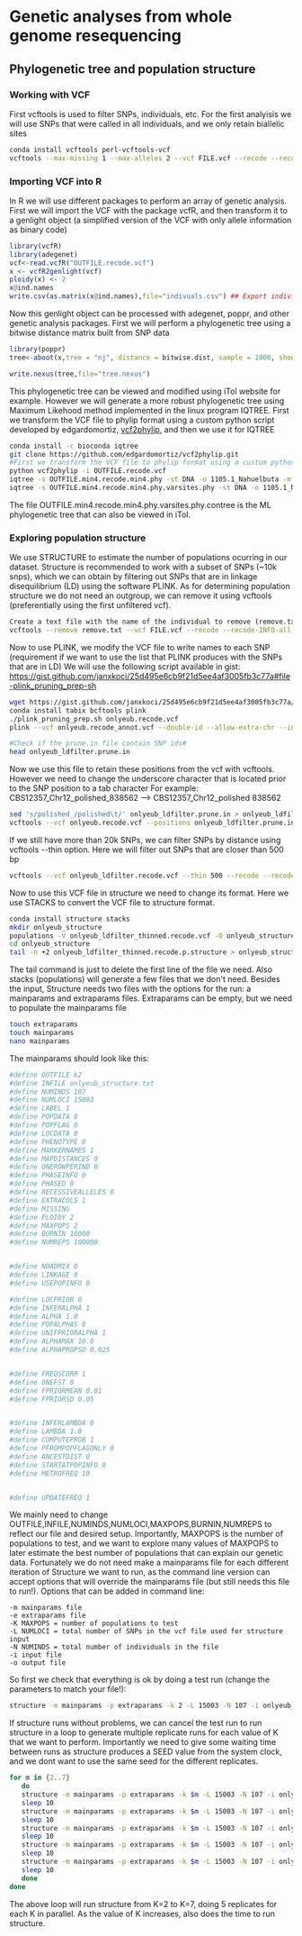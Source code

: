 # Genetic analyses from whole genome resequencing #
## Phylogenetic tree and population structure
### Working with VCF ###

First vcftools is used to filter SNPs, individuals, etc.
For the first analyisis we will use SNPs that were called in all individuals, and we only retain biallelic sites  

```bash
conda install vcftools perl-vcftools-vcf
vcftools --max-missing 1 --max-alleles 2 --vcf FILE.vcf --recode --recode-INFO-all --out OUTFILE
```


### Importing VCF into R ###

In R we will use different packages to perform an array of genetic analysis. First we will import the VCF with the package vcfR, and then transform it to a genlight object (a simplified version of the VCF with only allele information as binary code)

```r
library(vcfR)
library(adegenet)
vcf<-read.vcfR("OUTFILE.recode.vcf")
x <- vcfR2genlight(vcf)
ploidy(x) <- 2 
x@ind.names
write.csv(as.matrix(x@ind.names),file="indivuals.csv") ## Export individuals names to complete with metainformation (populations for example)
```

Now this genlight object can be processed with adegenet, poppr, and other genetic analysis packages. First we will perform a phylogenetic tree using a bitwise distance matrix built from SNP data
```r
library(poppr)
tree<-aboot(x,tree = "nj", distance = bitwise.dist, sample = 1000, showtree = F, cutoff = 50, quiet = T)

write.nexus(tree,file="tree.nexus")
```
This phylogenetic tree can be viewed and modified using iTol website for example. However we will generate a more robust phylogenetic tree using Maximum Likehood method implemented in the linux program IQTREE. First we transform the VCF file to phylip format using a custom python script developed by edgardomortiz, [vcf2phylip](https://github.com/edgardomortiz/vcf2phylip), and then we use it for IQTREE

```bash
conda install -c bioconda iqtree
git clone https://github.com/edgardomortiz/vcf2phylip.git
#First we transform the VCF file to phylip format using a custom python script developed by edgardomortiz, and then we use it for IQTREE
python vcf2phylip -i OUTFILE.recode.vcf
iqtree -s OUTFILE.min4.recode.min4.phy -st DNA -o 1105.1_Nahuelbuta -m GTR+ASC -nt 8 #outgroup is 1105.1_Nahuelbuta as is a different species
iqtree -s OUTFILE.min4.recode.min4.phy.varsites.phy -st DNA -o 1105.1_Nahuelbuta -m GTR+ASC -nt 8 -bb 1000 -redo
```
The file OUTFILE.min4.recode.min4.phy.varsites.phy.contree is the ML phylogenetic tree that can also be viewed in iTol.

### Exploring population structure ###
We use STRUCTURE to estimate the number of populations ocurring in our dataset. Structure is recommended to work with a subset of SNPs (~10k snps), which we can obtain by filtering out SNPs that are in linkage disequilibrium (LD) using the software PLINK.
As for determining population structure we do not need an outgroup, we can remove it using vcftools (preferentially using the first unfiltered vcf).

```bash
Create a text file with the name of the individual to remove (remove.txt)
vcftools --remove remove.txt --vcf FILE.vcf --recode --recode-INFO-all --non-ref-ac-any 1 --out onlyeub
```

Now to use PLINK, we modify the VCF file to write names to each SNP (requirement if we want to use the list that PLINK produces with the SNPs that are in LD)
We will use the following script available in gist:
https://gist.github.com/janxkoci/25d495e6cb9f21d5ee4af3005fb3c77a#file-plink_pruning_prep-sh

```bash
wget https://gist.github.com/janxkoci/25d495e6cb9f21d5ee4af3005fb3c77a/raw/a18b0d37f6bbf0a354bd928b158efb0bd85bd916/plink_pruning_prep.sh
conda install tabix bcftools plink
./plink_pruning_prep.sh onlyeub.recode.vcf
plink --vcf onlyeub.recode_annot.vcf --double-id --allow-extra-chr --indep-pairwise 50 10 0.2 --out onlyeub_ldfilter

#Check if the prune.in file contain SNP ids#
head onlyeub_ldfilter.prune.in
```

Now we use this file to retain these positions from the vcf with vcftools. However we need to change the underscore character that is located prior to the SNP position to a tab character
For example: CBS12357_Chr12_polished_838562 --> CBS12357_Chr12_polished 838562

```bash
sed 's/polished_/polished\t/' onlyeub_ldfilter.prune.in > onlyeub_ldfilter.prune.in.vcftools
vcftools --vcf onlyeub.recode.vcf --positions onlyeub_ldfilter.prune.in.vcftools --recode-INFO-all --recode --out onlyeub_ldfilter
```
If we still have more than 20k SNPs, we can filter SNPs by distance using vcftools --thin option. Here we will filter out SNPs that are closer than 500 bp

```bash
vcftools --vcf onlyeub_ldfilter.recode.vcf --thin 500 --recode --recode-INFO-all --out onlyeub_ldfilter_thinned
```

Now to use this VCF file in structure we need to change its format. Here we use STACKS to convert the VCF file to structure format.
```bash
conda install structure stacks
mkdir onlyeub_structure
populations -V onlyeub_ldfilter_thinned.recode.vcf -O onlyeub_structure --structure
cd onlyeub_structure
tail -n +2 onlyeub_ldfilter_thinned.recode.p.structure > onlyeub_structure.txt
```
The tail command is just to delete the first line of the file we need. Also stacks (populations) will generate a few files that we don't need.
Besides the input, Structure needs two files with the options for the run: a mainparams and extraparams files. Extraparams can be empty, but we need to populate the mainparams file

```bash
touch extraparams
touch mainparams
nano mainparams
```

The mainparams should look like this:
```bash
#define OUTFILE k2
#define INFILE onlyeub_structure.txt
#define NUMINDS 107
#define NUMLOCI 15003
#define LABEL 1 
#define POPDATA 0 
#define POPFLAG 0 
#define LOCDATA 0 
#define PHENOTYPE 0 
#define MARKERNAMES 1 
#define MAPDISTANCES 0 
#define ONEROWPERIND 0 
#define PHASEINFO 0 
#define PHASED 0 
#define RECESSIVEALLELES 0 
#define EXTRACOLS 1
#define MISSING 
#define PLOIDY 2
#define MAXPOPS 2
#define BURNIN 10000
#define NUMREPS 100000


#define NOADMIX 0
#define LINKAGE 0
#define USEPOPINFO 0

#define LOCPRIOR 0
#define INFERALPHA 1
#define ALPHA 1.0
#define POPALPHAS 0 
#define UNIFPRIORALPHA 1 
#define ALPHAMAX 10.0
#define ALPHAPROPSD 0.025


#define FREQSCORR 1 
#define ONEFST 0
#define FPRIORMEAN 0.01
#define FPRIORSD 0.05


#define INFERLAMBDA 0 
#define LAMBDA 1.0
#define COMPUTEPROB 1 
#define PFROMPOPFLAGONLY 0 
#define ANCESTDIST 0 
#define STARTATPOPINFO 0 
#define METROFREQ 10


#define UPDATEFREQ 1 
```

We mainly need to change OUTFILE,INFILE,NUMINDS,NUMLOCI,MAXPOPS,BURNIN,NUMREPS to reflect our file and desired setup. Importantly, MAXPOPS is the number of populations to test, and we want to explore many values of MAXPOPS to later estimate the best number of populations that can explain our genetic data. Fortunately we do not need make a mainparams file for each different iteration of Structure we want to run, as the command line version can accept options that will override the mainparams file (but still needs this file to run!).
Options that can be added in command line:
```
-m mainparams file
-e extraparams file 
-K MAXPOPS = number of populations to test
-L NUMLOCI = total number of SNPs in the vcf file used for structure input
-N NUMINDS = total number of individuals in the file
-i input file 
-o output file
```
So first we check that everything is ok by doing a test run  (change the parameters to match your file!):

```bash
structure -m mainparams -p extraparams -k 2 -L 15003 -N 107 -i onlyeub_structure.txt -o onlyeub_structure_res_K2_rep1.txt
```

If structure runs without problems, we can cancel the test run to run structure in a loop to generate multiple replicate runs for each value of K that we want to perform. Importantly we need to give some waiting time between runs as structure produces a SEED value from the system clock, and we dont want to use the same seed for the different replicates.

```bash
for m in {2..7}
   do
   structure -m mainparams -p extraparams -k $m -L 15003 -N 107 -i onlyeub_structure.txt -o onlyeub_structure_K.${m}.rep1 &> log_K.${m}.rep1.txt&
   sleep 10
   structure -m mainparams -p extraparams -k $m -L 15003 -N 107 -i onlyeub_structure.txt -o onlyeub_structure_K.${m}.rep2 &> log_K.${m}.rep2.txt&
   sleep 10
   structure -m mainparams -p extraparams -k $m -L 15003 -N 107 -i onlyeub_structure.txt -o onlyeub_structure_K.${m}.rep3 &> log_K.${m}.rep3.txt&
   sleep 10
   structure -m mainparams -p extraparams -k $m -L 15003 -N 107 -i onlyeub_structure.txt -o onlyeub_structure_K.${m}.rep4 &> log_K.${m}.rep4.txt&
   sleep 10
   structure -m mainparams -p extraparams -k $m -L 15003 -N 107 -i onlyeub_structure.txt -o onlyeub_structure_K.${m}.rep5 &> log_K.${m}.rep5.txt
   sleep 10  
   done 
done
```

The above loop will run structure from K=2 to K=7, doing 5 replicates for each K in parallel. As the value of K increases, also does the time to run structure.   



